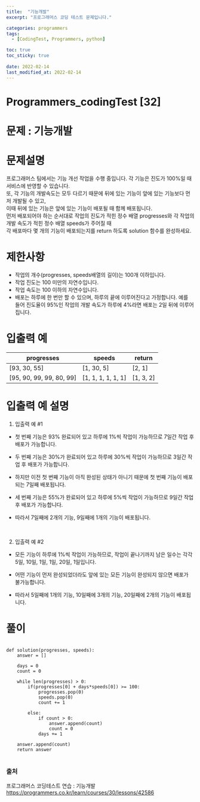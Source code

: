 ```yaml
---
title:  "기능개발"
excerpt: "프로그래머스 코딩 테스트 문제입니다."

categories: programmers
tags:
  - [CodingTest, Programmers, python]

toc: true
toc_sticky: true
 
date: 2022-02-14
last_modified_at: 2022-02-14
---
```

# Programmers_codingTest [32]

# 문제 : 기능개발  

# 문제설명  
프로그래머스 팀에서는 기능 개선 작업을 수행 중입니다. 각 기능은 진도가 100%일 때 서비스에 반영할 수 있습니다.  
또, 각 기능의 개발속도는 모두 다르기 때문에 뒤에 있는 기능이 앞에 있는 기능보다 먼저 개발될 수 있고,  
이때 뒤에 있는 기능은 앞에 있는 기능이 배포될 때 함께 배포됩니다.  
먼저 배포되어야 하는 순서대로 작업의 진도가 적힌 정수 배열 progresses와 각 작업의 개발 속도가 적힌 정수 배열 speeds가 주어질 때  
각 배포마다 몇 개의 기능이 배포되는지를 return 하도록 solution 함수를 완성하세요.  
   
# 제한사항
- 작업의 개수(progresses, speeds배열의 길이)는 100개 이하입니다.  
- 작업 진도는 100 미만의 자연수입니다.  
- 작업 속도는 100 이하의 자연수입니다.  
- 배포는 하루에 한 번만 할 수 있으며, 하루의 끝에 이루어진다고 가정합니다. 예를 들어 진도율이 95%인 작업의 개발 속도가 하루에 4%라면 배포는 2일 뒤에 이루어집니다.  
# 입출력 예
  
|progresses|speeds|return|  
|------|---|---|  
[93, 30, 55]|[1, 30, 5]|[2, 1]  
[95, 90, 99, 99, 80, 99]|[1, 1, 1, 1, 1, 1]|[1, 3, 2]  

# 입출력 예 설명  
  
1. 입출력 예 #1  
- 첫 번째 기능은 93% 완료되어 있고 하루에 1%씩 작업이 가능하므로 7일간 작업 후 배포가 가능합니다.  
- 두 번째 기능은 30%가 완료되어 있고 하루에 30%씩 작업이 가능하므로 3일간 작업 후 배포가 가능합니다.  
- 하지만 이전 첫 번째 기능이 아직 완성된 상태가 아니기 때문에 첫 번째 기능이 배포되는 7일째 배포됩니다.  
- 세 번째 기능은 55%가 완료되어 있고 하루에 5%씩 작업이 가능하므로 9일간 작업 후 배포가 가능합니다.  
  
- 따라서 7일째에 2개의 기능, 9일째에 1개의 기능이 배포됩니다.  
 <br/>
 
2. 입출력 예 #2  
- 모든 기능이 하루에 1%씩 작업이 가능하므로, 작업이 끝나기까지 남은 일수는 각각 5일, 10일, 1일, 1일, 20일, 1일입니다.  
- 어떤 기능이 먼저 완성되었더라도 앞에 있는 모든 기능이 완성되지 않으면 배포가 불가능합니다.  
  
- 따라서 5일째에 1개의 기능, 10일째에 3개의 기능, 20일째에 2개의 기능이 배포됩니다.
  

# 풀이
<pre>
<code>
def solution(progresses, speeds):
    answer = []
    
    days = 0
    count = 0
    
    while len(progresses) > 0:
        if(progresses[0] + days*speeds[0]) >= 100:
            progresses.pop(0)
            speeds.pop(0)
            count += 1
    
        else:
            if count > 0:
                answer.append(count)
                count = 0
            days += 1
            
    answer.append(count)
    return answer
</code>
</pre>


### 출처

프로그래머스 코딩테스트 연습 : 기능개발  
https://programmers.co.kr/learn/courses/30/lessons/42586

